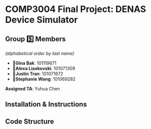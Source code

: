 # **COMP3004 Final Project**: DENAS Device Simulator

## Group 5️⃣ Members

_(alphabetical order by last name)_

- 📌**Gina Bak**: 101119671
- 📌**Alexa Liaskovski**: 101071309
- 📌**Justin Tran**: 101071672
- 📌**Stephanie Wang**: 101069282

**Assigned TA**: Yuhua Chen

## Installation & Instructions

<!-- 📌 TODO:  -->

## Code Structure

<!-- 📌 TODO:  -->
